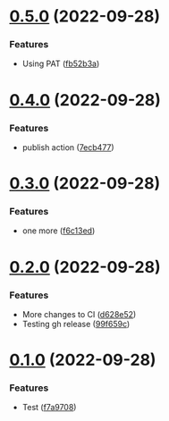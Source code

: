 # [0.5.0](https://github.com/mgibas/vue-router-fetch/compare/v0.4.0...v0.5.0) (2022-09-28)


### Features

* Using PAT ([fb52b3a](https://github.com/mgibas/vue-router-fetch/commit/fb52b3a00d5dd44a4b3f106ed67fa80b1075dbd7))



# [0.4.0](https://github.com/mgibas/vue-router-fetch/compare/v0.3.0...v0.4.0) (2022-09-28)


### Features

* publish action ([7ecb477](https://github.com/mgibas/vue-router-fetch/commit/7ecb47750e01390d111c662281e7819bf2b74895))



# [0.3.0](https://github.com/mgibas/vue-router-fetch/compare/v0.2.0...v0.3.0) (2022-09-28)


### Features

* one more ([f6c13ed](https://github.com/mgibas/vue-router-fetch/commit/f6c13ed8ab4c7baea78c06334b3f26a8db617e69))



# [0.2.0](https://github.com/mgibas/vue-router-fetch/compare/v0.1.0...v0.2.0) (2022-09-28)


### Features

* More changes to CI ([d628e52](https://github.com/mgibas/vue-router-fetch/commit/d628e5299b6665fa87cd49c8ed4851a09da1fd28))
* Testing gh release ([99f659c](https://github.com/mgibas/vue-router-fetch/commit/99f659c33003093efdc20670b700036bee484c7f))



# [0.1.0](https://github.com/mgibas/vue-router-fetch/compare/f7a97085a01c728792792a43893b3668428f1bc4...v0.1.0) (2022-09-28)


### Features

* Test ([f7a9708](https://github.com/mgibas/vue-router-fetch/commit/f7a97085a01c728792792a43893b3668428f1bc4))



